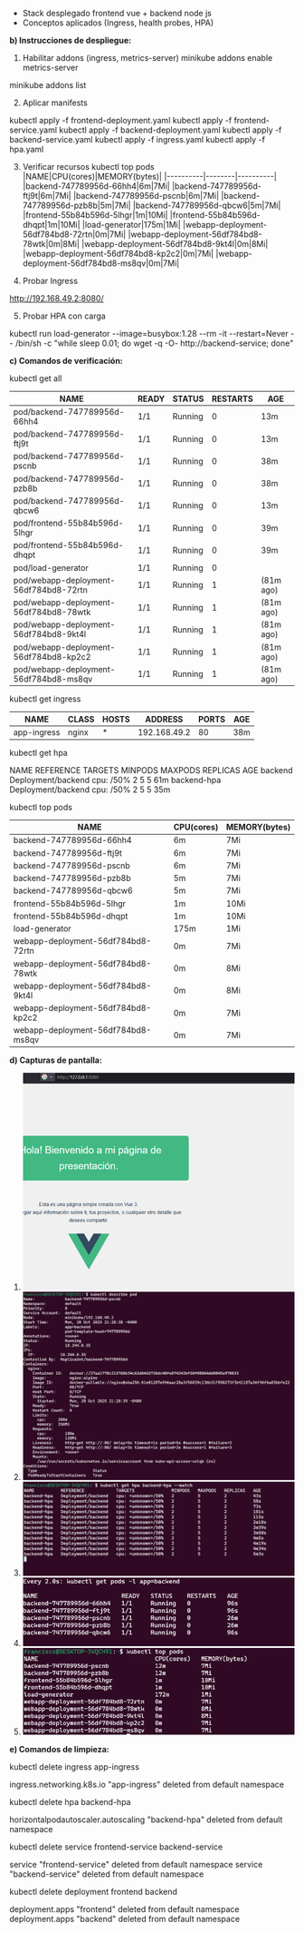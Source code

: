 
- Stack desplegado frontend vue + backend node js
- Conceptos aplicados (Ingress, health probes, HPA)

**b) Instrucciones de despliegue:**
1. Habilitar addons (ingress, metrics-server)
minikube addons enable metrics-server

minikube addons list

2. Aplicar manifests

kubectl apply -f frontend-deployment.yaml
kubectl apply -f frontend-service.yaml
kubectl apply -f backend-deployment.yaml
kubectl apply -f backend-service.yaml
kubectl apply -f ingress.yaml
kubectl apply -f hpa.yaml

3. Verificar recursos
kubectl top pods
|NAME|CPU(cores)|MEMORY(bytes)|
|----------|--------|----------|
|backend-747789956d-66hh4|6m|7Mi|
|backend-747789956d-ftj9t|6m|7Mi|
|backend-747789956d-pscnb|6m|7Mi|
|backend-747789956d-pzb8b|5m|7Mi|
|backend-747789956d-qbcw6|5m|7Mi|
|frontend-55b84b596d-5lhgr|1m|10Mi|
|frontend-55b84b596d-dhqpt|1m|10Mi|
|load-generator|175m|1Mi|
|webapp-deployment-56df784bd8-72rtn|0m|7Mi|
|webapp-deployment-56df784bd8-78wtk|0m|8Mi|
|webapp-deployment-56df784bd8-9kt4l|0m|8Mi|
|webapp-deployment-56df784bd8-kp2c2|0m|7Mi|
|webapp-deployment-56df784bd8-ms8qv|0m|7Mi|


4. Probar Ingress

http://192.168.49.2:8080/

5. Probar HPA con carga

 kubectl run load-generator --image=busybox:1.28 --rm -it --restart=Never -- /bin/sh -c "while sleep 0.01; do wget -q -O- http://backend-service; done"

**c) Comandos de verificación:**

kubectl get all

|NAME|READY|STATUS|RESTARTS|AGE|
|----------|--------|----------|--------|--------|
|pod/backend-747789956d-66hh4 |1/1|Running|0|13m|
|pod/backend-747789956d-ftj9t |1/1|Running|0|13m|
|pod/backend-747789956d-pscnb |1/1|Running|0|38m|
|pod/backend-747789956d-pzb8b |1/1|Running|0|38m|
|pod/backend-747789956d-qbcw6 |1/1|Running|0|13m|
|pod/frontend-55b84b596d-5lhgr|1/1|Running|0|39m|
|pod/frontend-55b84b596d-dhqpt|1/1|Running|0|39m|
|pod/load-generator|1/1|Running|0||59m|
|pod/webapp-deployment-56df784bd8-72rtn|1/1|Running|1|(81m ago)|4d|
|pod/webapp-deployment-56df784bd8-78wtk|1/1|Running|1|(81m ago)|4d|
|pod/webapp-deployment-56df784bd8-9kt4l|1/1|Running|1|(81m ago)|4d|
|pod/webapp-deployment-56df784bd8-kp2c2|1/1|Running|1|(81m ago)|4d|
|pod/webapp-deployment-56df784bd8-ms8qv|1/1|Running|1|(81m ago)|4d|

kubectl get ingress

|NAME|CLASS|HOSTS|ADDRESS|PORTS|AGE|
|----------|--------|----------|--------|--------|--------|
|app-ingress|nginx|*|192.168.49.2|80|38m|


kubectl get hpa

NAME     REFERENCE     TARGETS          MINPODS   MAXPODS   REPLICAS   AGE
backend  Deployment/backend   cpu: <unknown>/50%   2         5      5        61m
backend-hpa   Deployment/backend   cpu: <unknown>/50%   2    5      5        35m

kubectl top pods

|NAME|CPU(cores)|MEMORY(bytes)|
|----------|--------|----------|
|backend-747789956d-66hh4|6m|7Mi|
|backend-747789956d-ftj9t|6m|7Mi|
|backend-747789956d-pscnb|6m|7Mi|
|backend-747789956d-pzb8b|5m|7Mi|
|backend-747789956d-qbcw6|5m|7Mi|
|frontend-55b84b596d-5lhgr|1m|10Mi|
|frontend-55b84b596d-dhqpt|1m|10Mi|
|load-generator|175m|1Mi|
|webapp-deployment-56df784bd8-72rtn|0m|7Mi|
|webapp-deployment-56df784bd8-78wtk|0m|8Mi|
|webapp-deployment-56df784bd8-9kt4l|0m|8Mi|
|webapp-deployment-56df784bd8-kp2c2|0m|7Mi|
|webapp-deployment-56df784bd8-ms8qv|0m|7Mi|

**d) Capturas de pantalla:**
1. ![Ingress funcionando](./screenshots/01-ingress-test.png)
2. ![Health probes configurados](./screenshots/02-health-probes.png)
3. ![HPA en reposo](./screenshots/03-hpa-idle.png) 
4. ![HPA escalando](./screenshots/04-hpa-scaling.png)
5. ![Pods escalados](./screenshots/05-hpa-scaled.png)

**e) Comandos de limpieza:**

kubectl delete ingress app-ingress

ingress.networking.k8s.io "app-ingress" deleted from default namespace

kubectl delete hpa backend-hpa

horizontalpodautoscaler.autoscaling "backend-hpa" deleted from default namespace

kubectl delete service frontend-service backend-service

service "frontend-service" deleted from default namespace
service "backend-service" deleted from default namespace

kubectl delete deployment frontend backend

deployment.apps "frontend" deleted from default namespace
deployment.apps "backend" deleted from default namespace